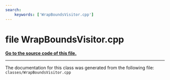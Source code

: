 ```yaml
---
search:
    keywords: ['WrapBoundsVisitor.cpp']
---
```


# file WrapBoundsVisitor.cpp

**[Go to the source code of this file.](_wrap_bounds_visitor_8cpp_source.md)**


----------------------------------------
The documentation for this class was generated from the following file: `classes/WrapBoundsVisitor.cpp`
